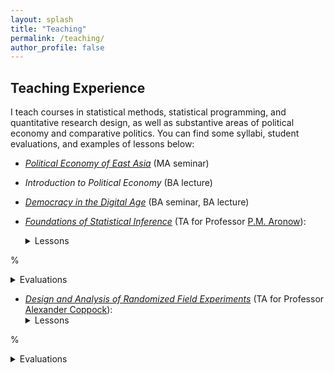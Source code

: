```yaml
---
layout: splash
title: "Teaching"
permalink: /teaching/
author_profile: false
---
```


## Teaching Experience

I teach courses in statistical methods, statistical programming, and quantitative research design, as well as substantive areas of political economy and comparative politics. You can find some syllabi, student evaluations, and examples of lessons below:  

- [*Political Economy of East Asia*](https://coursecatalogue.uva.nl/xmlpages/page/2023-2024-en/search-course/course/111012) (MA seminar)

- *Introduction to Political Economy* (BA lecture)

- [*Democracy in the Digital Age*](https://coursecatalogue.uva.nl/xmlpages/page/2022-2023-en/search-course/course/103690) (BA seminar, BA lecture)

- [*Foundations of Statistical Inference*](http://www.trevorincerti.com/files/PL500-syllabus-2019.pdf) (TA for Professor [P.M. Aronow](https://pmaronow.github.io)):  
  <details>
  <summary>Lessons</summary>
  <ul>
    <li><a href="https://www.trevorincerti.com/teaching/r_short_course.pdf">Introduction to R short course</a>.</li>
    <li><a href="https://www.trevorincerti.com/teaching/random_samples.html">Learning from random samples</a>.</li>
    <li><a href="https://www.trevorincerti.com/teaching/random_variables.html">Summarizing random variables</a>.</li>
    <li><a href="https://www.trevorincerti.com/teaching/regression.html">The bootstrap and introduction to regression</a>.</li>
    <li><a href="https://www.trevorincerti.com/teaching/regression2.html">Additional regression topics</a>.</li>
  </ul>
  </details>
%  <details>
%  <summary>Evaluations</summary>
%  <ul>
%    <li><a href="http://www.trevorincerti.com/files/evaluation_500.pdf">Student feedback</a>.</li>
%    <p float="left">
%    <li><iframe width="70%" height="300px" scrolling="no" frameBorder="0" style="position:relative; top: 0px; left: 0px;" src="https://www.trevorincerti.com/files/evals_500.html"></iframe></li>
%    </p>
%  </ul>
%  </details>

- [*Design and Analysis of Randomized Field Experiments*](http://www.trevorincerti.com/files/PLSC_512_2020.pdf) (TA for Professor [Alexander Coppock](https://alexandercoppock.com)):  
  <details>
  <summary>Lessons</summary>
  <ul>
    <li><a href="https://www.trevorincerti.com/teaching/intro.html">Introduction to dplyr, potential outcomes, and random assignment</a>.</li>
    <li><a href="https://www.trevorincerti.com/teaching/meta-analysis.html">Research synthesis and meta-analysis</a>.</li>
  </ul>
  </details>
%  <details>
%  <summary>Evaluations</summary>
%  <ul>
%    <li><a href="http://www.trevorincerti.com/files/evaluation_512.pdf">Student feedback</a>.</li>
%  </ul>
%  </details>
  







